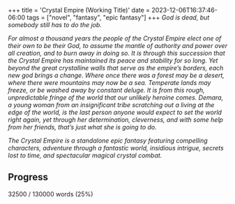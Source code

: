 +++
title = 'Crystal Empire (Working Title)'
date = 2023-12-06T16:37:46-06:00
tags = ["novel", "fantasy", "epic fantasy"]
+++
*God is dead, but somebody still has to do the job.*

*For almost a thousand years the people of the Crystal Empire elect one of their own to be their God, to assume the mantle of authority and power over all creation, and to burn away in doing so.  It is through this succession that the Crystal Empire has maintained its peace and stability for so long.  Yet beyond the great crystalline walls that serve as the empire’s borders, each new god brings a change.  Where once there was a forest may be a desert, where there were mountains may now be a sea.  Temperate lands may freeze, or be washed away by constant deluge.  It is from this rough, unpredictable fringe of the world that our unlikely heroine comes.  Demara, a young woman from an insignificant tribe scratching out a living at the edge of the world, is the last person anyone would expect to set the world right again, yet through her determination, cleverness, and with some help from her friends, that’s just what she is going to do.*

*The Crystal Empire is a standalone epic fantasy featuring compelling characters, adventure through a fantastic world, insidious intrigue, secrets lost to time, and spectacular magical crystal combat.*

## Progress

32500 / 130000 words (25%)
